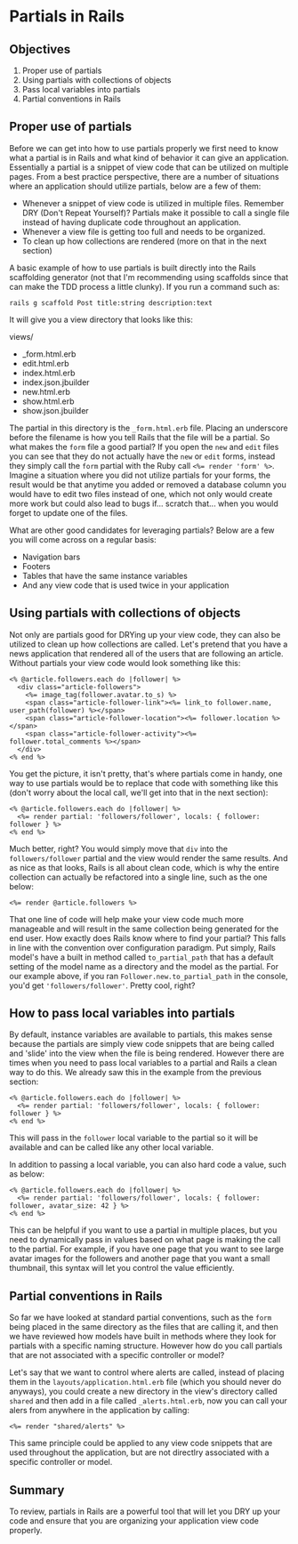 # Partials in Rails

## Objectives

1. Proper use of partials
2. Using partials with collections of objects
3. Pass local variables into partials
4. Partial conventions in Rails

## Proper use of partials

Before we can get into how to use partials properly we first need to know what a partial is in Rails and what kind of behavior it can give an application. Essentially a partial is a snippet of view code that can be utilized on multiple pages. From a best practice perspective, there are a number of situations where an application should utilize partials, below are a few of them:

* Whenever a snippet of view code is utilized in multiple files. Remember DRY (Don't Repeat Yourself)? Partials make it possible to call a single file instead of having duplicate code throughout an application.
* Whenever a view file is getting too full and needs to be organized.
* To clean up how collections are rendered (more on that in the next section)

A basic example of how to use partials is built directly into the Rails scaffolding generator (not that I'm recommending using scaffolds since that can make the TDD process a little clunky). If you run a command such as:

```rails g scaffold Post title:string description:text```

It will give you a view directory that looks like this:

views/
- _form.html.erb
- edit.html.erb
- index.html.erb
- index.json.jbuilder
- new.html.erb
- show.html.erb
- show.json.jbuilder

The partial in this directory is the ```_form.html.erb``` file. Placing an underscore before the filename is how you tell Rails that the file will be a partial. So what makes the ```form``` file a good partial? If you open the ```new``` and ```edit``` files you can see that they do not actually have the ```new``` or ```edit``` forms, instead they simply call the ```form``` partial with the Ruby call ```<%= render 'form' %>```. Imagine a situation where you did not utilize partials for your forms, the result would be that anytime you added or removed a database column you would have to edit two files instead of one, which not only would create more work but could also lead to bugs if... scratch that... when you would forget to update one of the files.

What are other good candidates for leveraging partials? Below are a few you will come across on a regular basis:

* Navigation bars
* Footers
* Tables that have the same instance variables
* And any view code that is used twice in your application

## Using partials with collections of objects

Not only are partials good for DRYing up your view code, they can also be utilized to clean up how collections are called. Let's pretend that you have a news application that rendered all of the users that are following an article. Without partials your view code would look something like this:

```ERB
<% @article.followers.each do |follower| %>
  <div class="article-followers">
    <%= image_tag(follower.avatar.to_s) %>
    <span class="article-follower-link"><%= link_to follower.name, user_path(follower) %></span>
    <span class="article-follower-location"><%= follower.location %></span>
    <span class="article-follower-activity"><%= follower.total_comments %></span>
  </div>
<% end %>
```

You get the picture, it isn't pretty, that's where partials come in handy, one way to use partials would be to replace that code with something like this (don't worry about the local call, we'll get into that in the next section):

```ERB
<% @article.followers.each do |follower| %>
  <%= render partial: 'followers/follower', locals: { follower: follower } %>
<% end %>
```

Much better, right? You would simply move that ```div``` into the ```followers/follower``` partial and the view would render the same results. And as nice as that looks, Rails is all about clean code, which is why the entire collection can actually be refactored into a single line, such as the one below:

```ERB
<%= render @article.followers %>
```

That one line of code will help make your view code much more manageable and will result in the same collection being generated for the end user. How exactly does Rails know where to find your partial? This falls in line with the convention over configuration paradigm. Put simply, Rails model's have a built in method called ```to_partial_path``` that has a default setting of the model name as a directory and the model as the partial. For our example above, if you ran ```Follower.new.to_partial_path``` in the console, you'd get ```'followers/follower'```. Pretty cool, right?

## How to pass local variables into partials

By default, instance variables are available to partials, this makes sense because the partials are simply view code snippets that are being called and 'slide' into the view when the file is being rendered. However there are times when you need to pass local variables to a partial and Rails a clean way to do this. We already saw this in the example from the previous section:

```ERB
<% @article.followers.each do |follower| %>
  <%= render partial: 'followers/follower', locals: { follower: follower } %>
<% end %>
```

This will pass in the ```follower``` local variable to the partial so it will be available and can be called like any other local variable.

In addition to passing a local variable, you can also hard code a value, such as below:

```ERB
<% @article.followers.each do |follower| %>
  <%= render partial: 'followers/follower', locals: { follower: follower, avatar_size: 42 } %>
<% end %>
```
This can be helpful if you want to use a partial in multiple places, but you need to dynamically pass in values based on what page is making the call to the partial. For example, if you have one page that you want to see large avatar images for the followers and another page that you want a small thumbnail, this syntax will let you control the value efficiently.

## Partial conventions in Rails

So far we have looked at standard partial conventions, such as the ```form``` being placed in the same directory as the files that are calling it, and then we have reviewed how models have built in methods where they look for partials with a specific naming structure. However how do you call partials that are not associated with a specific controller or model?

Let's say that we want to control where alerts are called, instead of placing them in the ```layouts/application.html.erb``` file (which you should never do anyways), you could create a new directory in the view's directory called ```shared``` and then add in a file called ```_alerts.html.erb```, now you can call your alers from anywhere in the application by calling:

```ERB
<%= render "shared/alerts" %>
```

This same principle could be applied to any view code snippets that are used throughout the application, but are not directlry associated with a specific controller or model.

## Summary

To review, partials in Rails are a powerful tool that will let you DRY up your code and ensure that you are organizing your application view code properly.